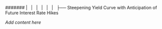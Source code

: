 ####### |   |   |   |   |   |   ├── Steepening Yield Curve with Anticipation of Future Interest Rate Hikes

*Add content here*